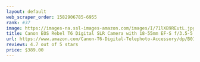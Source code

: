 ```yaml
---
layout: default 
﻿web_scraper_order: 1582906785-6955
rank: #37
image: https://images-na.ssl-images-amazon.com/images/I/71lXB9REutL.jpg
title: Canon EOS Rebel T6 Digital SLR Camera with 18-55mm EF-S f/3.5-5.6 is II Lens + 58mm Wide…
url: https://www.amazon.com/Canon-T6-Digital-Telephoto-Accessory/dp/B01D93Z89W/ref=zg_mw_photo_37?_encoding=UTF8&psc=1&refRID=C6DA0XF7JAQBJB1KF3C0
reviews: 4.7 out of 5 stars
price: $389.00 
---
```


